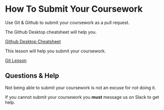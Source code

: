 <!--
Do not edit this file.
Make a change to the template and then pull changes
Repo: https://github.com/CodeYourFuture/CYF-Coursework-Template
Update Instructions: https://gist.github.com/ChrisOwen101/84d82f03a60ce19f7f154a7b815fa265
-->

# How To Submit Your Coursework

Use Git & Github to submit your coursework as a pull request.

The Github Desktop cheatsheet will help you.

[Github Desktop Cheatsheet](https://syllabus.codeyourfuture.io/git/desktop/cheatsheet)

This lesson will help you submit your coursework.

[Git Lesson](https://syllabus.codeyourfuture.io/git/desktop/lesson)

## Questions & Help

Not being able to submit your coursework is not an excuse for not doing it.

If you cannot submit your coursework you **must** message us on Slack to get help.
